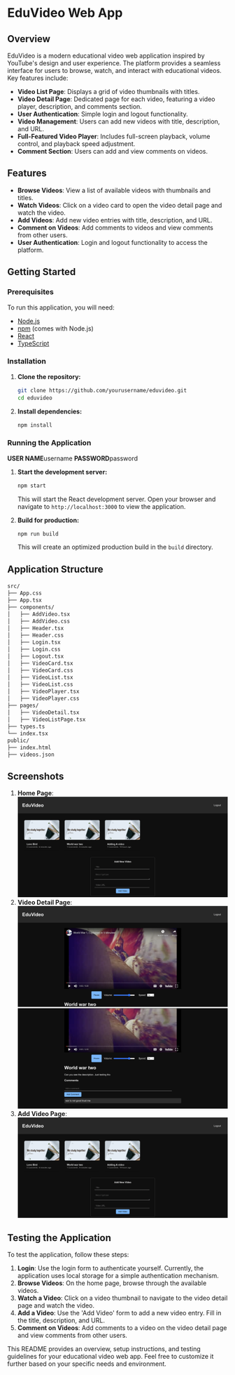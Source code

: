 # EduVideo Web App

## Overview

EduVideo is a modern educational video web application inspired by YouTube's design and user experience. The platform provides a seamless interface for users to browse, watch, and interact with educational videos. Key features include:

- **Video List Page**: Displays a grid of video thumbnails with titles.
- **Video Detail Page**: Dedicated page for each video, featuring a video player, description, and comments section.
- **User Authentication**: Simple login and logout functionality.
- **Video Management**: Users can add new videos with title, description, and URL.
- **Full-Featured Video Player**: Includes full-screen playback, volume control, and playback speed adjustment.
- **Comment Section**: Users can add and view comments on videos.

## Features

- **Browse Videos**: View a list of available videos with thumbnails and titles.
- **Watch Videos**: Click on a video card to open the video detail page and watch the video.
- **Add Videos**: Add new video entries with title, description, and URL.
- **Comment on Videos**: Add comments to videos and view comments from other users.
- **User Authentication**: Login and logout functionality to access the platform.

## Getting Started

### Prerequisites

To run this application, you will need:

- [Node.js](https://nodejs.org/en/)
- [npm](https://www.npmjs.com/) (comes with Node.js)
- [React](https://reactjs.org/)
- [TypeScript](https://www.typescriptlang.org/)

### Installation

1. **Clone the repository:**

   ```bash
   git clone https://github.com/yourusername/eduvideo.git
   cd eduvideo
   ```

2. **Install dependencies:**

   ```bash
   npm install
   ```

### Running the Application

**USER NAME**username **PASSWORD**password

1. **Start the development server:**

   ```bash
   npm start
   ```

   This will start the React development server. Open your browser and navigate to `http://localhost:3000` to view the application.

2. **Build for production:**

   ```bash
   npm run build
   ```

   This will create an optimized production build in the `build` directory.

## Application Structure

```
src/
├── App.css
├── App.tsx
├── components/
│   ├── AddVideo.tsx
│   ├── AddVideo.css
│   ├── Header.tsx
│   ├── Header.css
│   ├── Login.tsx
│   ├── Login.css
│   ├── Logout.tsx
│   ├── VideoCard.tsx
│   ├── VideoCard.css
│   ├── VideoList.tsx
│   ├── VideoList.css
│   ├── VideoPlayer.tsx
│   ├── VideoPlayer.css
├── pages/
│   ├── VideoDetail.tsx
│   ├── VideoListPage.tsx
├── types.ts
└── index.tsx
public/
├── index.html
├── videos.json
```

## Screenshots

<!-- Add your screenshots here -->
1. **Home Page**:
   ![Home](<Screenshot 2024-06-14 at 13.28.13.png>)
2. **Video Detail Page**:
   ![Video Detail Page](<Screenshot 2024-06-14 at 13.28.32.png>)
   ![Comment section](<Screenshot 2024-06-14 at 13.28.39.png>)
3. **Add Video Page**:
![Add video form](<Screenshot 2024-06-14 at 13.28.13-1.png>)
## Testing the Application

To test the application, follow these steps:

1. **Login**: Use the login form to authenticate yourself. Currently, the application uses local storage for a simple authentication mechanism.
2. **Browse Videos**: On the home page, browse through the available videos.
3. **Watch a Video**: Click on a video thumbnail to navigate to the video detail page and watch the video.
4. **Add a Video**: Use the 'Add Video' form to add a new video entry. Fill in the title, description, and URL.
6. **Comment on Videos**: Add comments to a video on the video detail page and view comments from other users.

This README provides an overview, setup instructions, and testing guidelines for your educational video web app. Feel free to customize it further based on your specific needs and environment.
